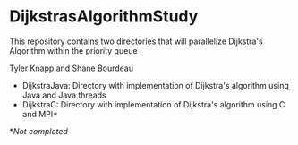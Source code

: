 # DijkstrasAlgorithmStudy  
<p>This repository contains two directories that will parallelize Dijkstra's Algorithm within the priority queue</p>
<p>Tyler Knapp and Shane Bourdeau</p>

<ul>
    <li>DijkstraJava: Directory with implementation of Dijkstra's algorithm using Java and Java threads</li>
    <li>DijkstraC: Directory with implementation of Dijkstra's algorithm using C and MPI*</li>
</ul>

*<i>Not completed</i>

